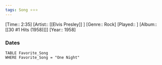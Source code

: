 ```yaml
---
tags: Song ⭐⭐⭐ 
---
```

[Time:: 2:35]
[Artist:: [[Elvis Presley]] ]
[Genre:: Rock]
[Played:: ]
[Album:: [[30 #1 Hits (1958)]]]
[Year:: 1958]
### Dates
````dataview
TABLE Favorite_Song
WHERE Favorite_Song = "One Night"
````